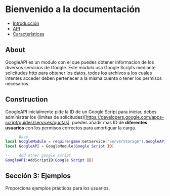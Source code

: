 # Bienvenido a la documentación
- [Introducción](index.md)
- [API](api.md)
- [Características](features.md)

## About
GoogleAPI es un modulo con el que puedes obtener informacion de los diversos servicios de Google.
Este modulo usa Google Scripts mediante solicitudes http para obtener los datos, todos los archivos a los cuales intentes acceder deben pertenecer a la misma cuenta o tener los permisos necesarios. 

## Construction
GoogleAPI inicialmente pide la ID de un Google Script para iniciar, debes administrar los (limites de solicitudes)[https://developers.google.com/apps-script/guides/services/quotas], puedes añadir mas ID de **diferentes usuarios** con los permisos correctos para amortiguar la carga.
```lua
--    Base
local GoogleModule = require(game:GetService("ServerStorage").GoogleAPI)
local GoogleAPI = GoogleModule(Google Script ID)

--    Add other google script
GoogleAPI:AddScriptID(Google Script ID)
```

## Sección 3: Ejemplos
Proporciona ejemplos prácticos para los usuarios.
